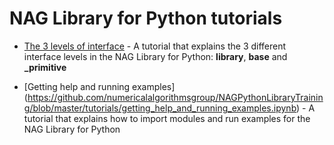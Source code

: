 # NAG Library for Python tutorials

* [The 3 levels of interface](https://github.com/numericalalgorithmsgroup/NAGPythonLibraryTraining/blob/master/tutorials/python_3_interface_levels.ipynb) - A tutorial that explains the 3 different interface levels in the NAG Library for Python: **library**, **base** and **_primitive**

* [Getting help and running examples] (https://github.com/numericalalgorithmsgroup/NAGPythonLibraryTraining/blob/master/tutorials/getting_help_and_running_examples.ipynb) - A tutorial that explains how to import modules and run examples for the NAG Library for Python